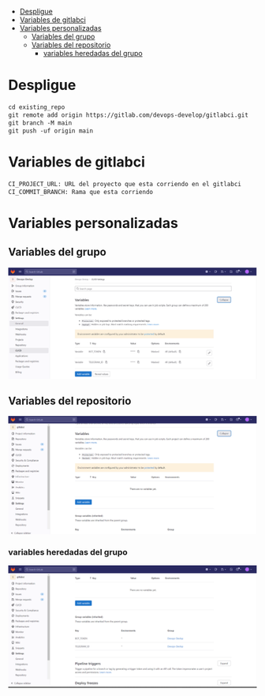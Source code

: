 - [Despligue](#despligue)
- [Variables de gitlabci](#variables-de-gitlabci)
- [Variables personalizadas](#variables-personalizadas)
  - [Variables del grupo](#variables-del-grupo)
  - [Variables del repositorio](#variables-del-repositorio)
    - [variables heredadas del grupo](#variables-heredadas-del-grupo)

# Despligue


```
cd existing_repo
git remote add origin https://gitlab.com/devops-develop/gitlabci.git
git branch -M main
git push -uf origin main
```

# Variables de gitlabci

```
CI_PROJECT_URL: URL del proyecto que esta corriendo en el gitlabci
CI_COMMIT_BRANCH: Rama que esta corriendo
```

# Variables personalizadas

## Variables del grupo
![qownnotes-media-LSLYZz](./media/qownnotes-media-LSLYZz.png)

## Variables del repositorio
![qownnotes-media-UhuAOH](./media/qownnotes-media-UhuAOH.png)

### variables heredadas del grupo
![qownnotes-media-wZJYzt](./media/qownnotes-media-wZJYzt.png)




